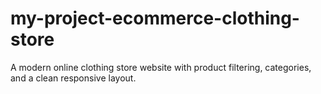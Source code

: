 # my-project-ecommerce-clothing-store
A modern online clothing store website with product filtering, categories, and a clean responsive layout.
